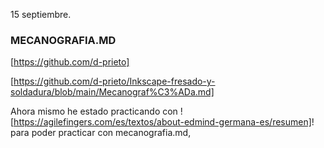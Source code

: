 15 septiembre.

### MECANOGRAFIA.MD


[https://github.com/d-prieto]


[https://github.com/d-prieto/Inkscape-fresado-y-soldadura/blob/main/Mecanograf%C3%ADa.md] 

Ahora mismo he estado practicando con ![https://agilefingers.com/es/textos/about-edmind-germana-es/resumen]! para poder practicar con mecanografia.md,


